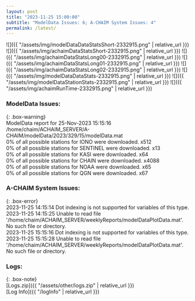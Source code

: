 ```yaml
---
layout: post
title: "2023-11-25 15:00:00"
subtitle: "ModelData Issues: 6; A-CHAIM System Issues: 4"
permalink: /latest/
---
```


![]({{ "/assets/img/modelDataDataStatsShort-2332915.png" | relative_url }})
![]({{ "/assets/img/achaimDataStatsShort-2332915.png" | relative_url }})
![]({{ "/assets/img/achaimDataStatsLong00-2332915.png" | relative_url }})
![]({{ "/assets/img/achaimDataStatsLong01-2332915.png" | relative_url }})
![]({{ "/assets/img/achaimDataStatsLong02-2332915.png" | relative_url }})
![]({{ "/assets/img/modelDataDataStats-2332915.png" | relative_url }})
![]({{ "/assets/img/modelDataStationStats-2332915.png" | relative_url }})
![]({{ "/assets/img/achaimRunTime-2332915.png" | relative_url }})


### ModelData Issues:  
  
{: .box-warning}  
 ModelData report for 25-Nov-2023 15:15:16   
 /home/chaim/ACHAIM_SERVER/A-CHAIM/modelData/2023/329/15/modelData.mat   
 0% of all possible stations for IONO were downloaded. x512   
 0% of all possible stations for SENTINEL were downloaded. x13   
 0% of all possible stations for KASI were downloaded. x64   
 0% of all possible stations for CHAIN were downloaded. x4088   
 0% of all possible stations for NOAA were downloaded. x65   
 0% of all possible stations for QGN were downloaded. x67   
  
### A-CHAIM System Issues:  
  
{: .box-error}  
2023-11-25 14:15:14 Dot indexing is not supported for variables of this type.  
2023-11-25 14:15:25 Unable to read file '/home/chaim/ACHAIM_SERVER/weeklyReports/modelDataPlotData.mat'. No such file or directory.  
2023-11-25 15:15:16 Dot indexing is not supported for variables of this type.  
2023-11-25 15:15:28 Unable to read file '/home/chaim/ACHAIM_SERVER/weeklyReports/modelDataPlotData.mat'. No such file or directory.  

### Logs:  
  
{: .box-note}  
[Logs.zip]({{ "/assets/other/logs.zip" | relative_url }})  
[Log Info]({{ "/logInfo" | relative_url }})  
